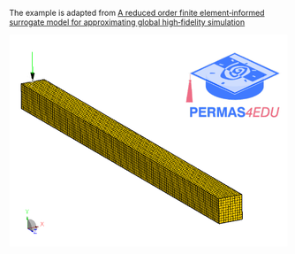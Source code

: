 The example is adapted from [A reduced order finite element‑informed surrogate model for approximating global high‑fidelity simulation](https://doi.org/10.1007/s00158-024-03935-3)

![Moving force](moving_force.gif)
